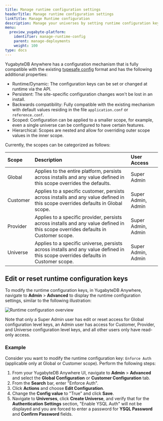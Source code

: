 ```yaml
---
title: Manage runtime configuration settings
headerTitle: Manage runtime configuration settings
linkTitle: Manage Runtime configuration
description: Manage your universes by setting runtime configuration keys based on different scopes.
menu:
  preview_yugabyte-platform:
    identifier: manage-runtime-config
    parent: manage-deployments
    weight: 100
type: docs
---
```


YugabyteDB Anywhere has a configuration mechanism that is fully compatible with the existing [typesafe config](https://github.com/lightbend/config) format and has the following additional properties:

- Runtime/Dynamic: The configuration keys can be set or changed at runtime via the API.
- Persistent: The site-specific configuration changes won't be lost in an install.
- Backwards compatibility: Fully compatible with the existing mechanism with default values residing in the file `application.conf` or `reference.conf`.
- Scoped: Configuration can be applied to a smaller scope, for example, even a single universe can be configured to have certain features.
- Hierarchical: Scopes are nested and allow for overriding outer scope values in the inner scope.

Currently, the scopes can be categorized as follows:

| Scope | Description | User Access |
|:--- |:--- | :--- |
| Global | Applies to the entire platform, persists across installs and any value defined in this scope overrides the defaults. | Super Admin |
| Customer | Applies to a specific customer, persists across installs and any value defined in this scope overrides defaults in Global scope.| Super Admin, Admin |
| Provider | Applies to a specific provider, persists across installs and any value defined in this scope overrides defaults in Customer scope. | Super Admin, Admin |
| Universe | Applies to a specific universe, persists across installs and any value defined in this scope overrides defaults in Customer scope. | Super Admin, Admin |

## Edit or reset runtime configuration keys

To modify the runtime configuration keys, in YugabyteDB Anywhere, navigate to **Admin** > **Advanced** to display the runtime configuration settings, similar to the following illustration:

![Runtime configuration overview](/images/ee/runtime-config-overview.png)

Note that only a Super Admin user has edit or reset access for Global configuration level keys, an Admin user has access for Customer, Provider, and Universe configuration level keys, and all other users only have read-only access.

### Example

Consider you want to modify the runtime configuration key: `Enforce Auth` (applicable only at Global or Customer scope). Perform the following steps:

1. From your YugabyteDB Anywhere UI, navigate to **Admin** > **Advanced** and select the **Global Configuration** or **Customer Configuration** tab.
1. From the **Search** bar, enter "Enforce Auth".
1. Click **Actions** and choose **Edit Configuration**.
1. Change the **Config value** to "True" and click **Save**.
1. Navigate to **Universes**, click **Create Universe**, and verify that for the  **Authentication Settings** section, "Enable YSQL Auth" will not be displayed and you are forced to enter a password for **YSQL Password** and **Confirm Password** fields.
